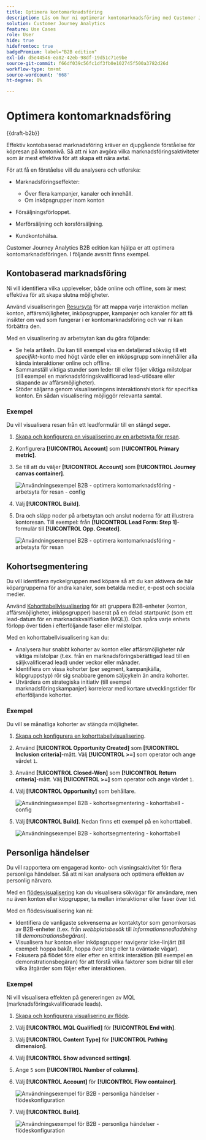 ```yaml
---
title: Optimera kontomarknadsföring
description: Läs om hur ni optimerar kontomarknadsföring med Customer Journey Analytics B2B edition.
solution: Customer Journey Analytics
feature: Use Cases
role: User
hide: true
hidefromtoc: true
badgePremium: label="B2B edition"
exl-id: d5e44546-ea82-42eb-98df-19d51c71e9be
source-git-commit: f66df039c56fc1df3fb0e102745f500a3782d26d
workflow-type: tm+mt
source-wordcount: '668'
ht-degree: 0%

---
```


# Optimera kontomarknadsföring

{{draft-b2b}}

Effektiv kontobaserad marknadsföring kräver en djupgående förståelse för köpresan på kontonivå. Så att ni kan avgöra vilka marknadsföringsaktiviteter som är mest effektiva för att skapa ett nära avtal.

För att få en förståelse vill du analysera och utforska:

* Marknadsföringseffekter:

   * Över flera kampanjer, kanaler och innehåll.
   * Om inköpsgrupper inom konton

* Försäljningsförloppet.
* Merförsäljning och korsförsäljning.
* Kundkontohälsa.


Customer Journey Analytics B2B edition kan hjälpa er att optimera kontomarknadsföringen. I följande avsnitt finns exempel.


## Kontobaserad marknadsföring

Ni vill identifiera vilka upplevelser, både online och offline, som är mest effektiva för att skapa slutna möjligheter.

Använd visualiseringen [Resursyta](/help/analysis-workspace/visualizations/journey-canvas/journey-canvas.md) för att mappa varje interaktion mellan konton, affärsmöjligheter, inköpsgrupper, kampanjer och kanaler för att få insikter om vad som fungerar i er kontomarknadsföring och var ni kan förbättra den.

Med en visualisering av arbetsytan kan du göra följande:

* Se hela artikeln. Du kan till exempel visa en detaljerad sökväg till ett *specifikt*-konto med högt värde eller en inköpsgrupp som innehåller alla kända interaktioner online och offline.
* Sammanställ viktiga stunder som leder till eller följer viktiga milstolpar (till exempel en marknadsföringskvalificerad lead-utlösare eller skapande av affärsmöjligheter).
* Stöder säljarna genom visualiseringens interaktionshistorik för specifika konton. En sådan visualisering möjliggör relevanta samtal.

### Exempel

Du vill visualisera resan från ett leadformulär till en stängd seger.

1. [Skapa och konfigurera en visualisering av en arbetsyta för resan](/help/analysis-workspace/visualizations/journey-canvas/configure-journey-canvas.md).
1. Konfigurera **[!UICONTROL Account]** som **[!UICONTROL Primary metric]**.
1. Se till att du väljer **[!UICONTROL Account]** som **[!UICONTROL Journey canvas container]**.

   ![Användningsexempel B2B - optimera kontomarknadsföring - arbetsyta för resan - config](assets/b2b-uc-optimize-marketing-journey-canvas-config.png)

1. Välj **[!UICONTROL Build]**.
1. Dra och släpp noder på arbetsytan och anslut noderna för att illustrera kontoresan. Till exempel: från **[!UICONTROL Lead Form: Step 1]**-formulär till **[!UICONTROL Opp. Created]**.

   ![Användningsexempel B2B - optimera kontomarknadsföring - arbetsyta för resan](assets/b2b-uc-optimize-marketing-journey-canvas.png)


## Kohortsegmentering

Du vill identifiera nyckelgruppen med köpare så att du kan aktivera de här köpargrupperna för andra kanaler, som betalda medier, e-post och sociala medier.

Använd [Kohorttabellvisualisering](/help/analysis-workspace/visualizations/cohort-table/cohort-analysis.md) för att gruppera B2B-enheter (konton, affärsmöjligheter, inköpsgrupper) baserat på en delad startpunkt (som ett lead-datum för en marknadskvalifikation (MQL)). Och spåra varje enhets förlopp över tiden i efterföljande faser eller milstolpar.

Med en kohorttabellvisualisering kan du:

* Analysera hur snabbt kohorter av konton eller affärsmöjligheter når viktiga milstolpar (t.ex. från en marknadsföringsberättigad lead till en säljkvalificerad lead) under veckor eller månader.
* Identifiera om vissa kohorter (per segment, kampanjkälla, köpgruppstyp) rör sig snabbare genom säljcykeln än andra kohorter.
* Utvärdera om strategiska initiativ (till exempel marknadsföringskampanjer) korrelerar med kortare utvecklingstider för efterföljande kohorter.

### Exempel

Du vill se månatliga kohorter av stängda möjligheter.

1. [Skapa och konfigurera en kohorttabellvisualisering](/help/analysis-workspace/visualizations/cohort-table/t-cohort.md).
1. Använd **[!UICONTROL Opportunity Created]** som **[!UICONTROL Inclusion criteria]**-mått. Välj **[!UICONTROL >=]** som operator och ange värdet `1`.
1. Använd **[!UICONTROL Closed-Won]** som **[!UICONTROL Return criteria]**-mått. Välj **[!UICONTROL >=]** som operator och ange värdet `1`.
1. Välj **[!UICONTROL Opportunity]** som behållare.

   ![Användningsexempel B2B - kohortsegmentering - kohorttabell - config](assets/b2b-uc-optimize-marketing-cohort-table-config.png)

1. Välj **[!UICONTROL Build]**. Nedan finns ett exempel på en kohorttabell.

   ![Användningsexempel B2B - kohortsegmentering - kohorttabell](assets/b2b-uc-optimize-marketing-cohort-table.png)


## Personliga händelser

Du vill rapportera om engagerad konto- och visningsaktivitet för flera personliga händelser. Så att ni kan analysera och optimera effekten av personlig närvaro.

Med en [flödesvisualisering](/help/analysis-workspace/visualizations/c-flow/flow.md) kan du visualisera sökvägar för användare, men nu även konton eller köpgrupper, ta mellan interaktioner eller faser över tid.

Med en flödesvisualisering kan ni:

* Identifiera de vanligaste sekvenserna av kontaktytor som genomkorsas av B2B-enheter (t.ex. från *webbplatsbesök* till *Informationsnedladdning* till *demonstrationsbegäran*).
* Visualisera hur konton eller inköpsgrupper navigerar icke-linjärt (till exempel: hoppa bakåt, hoppa över steg eller ta oväntade vägar).
* Fokusera på flödet före eller efter en kritisk interaktion (till exempel en demonstrationsbegäran) för att förstå vilka faktorer som bidrar till eller vilka åtgärder som följer efter interaktionen.

### Exempel

Ni vill visualisera effekten på genereringen av MQL (marknadsföringskvalificerade leads).

1. [Skapa och konfigurera visualisering av flöde](/help/analysis-workspace/visualizations/c-flow/create-flow.md).
1. Välj **[!UICONTROL MQL Qualified]** för **[!UICONTROL End with]**.
1. Välj **[!UICONTROL Content Type]** för **[!UICONTROL Pathing dimension]**.
1. Välj **[!UICONTROL Show advanced settings]**.
1. Ange `5` som **[!UICONTROL Number of columns]**.
1. Välj **[!UICONTROL Account]** för **[!UICONTROL Flow container]**.

   ![Användningsexempel för B2B - personliga händelser - flödeskonfiguration](assets/b2b-uc-optimize-marketing-flow-config.png)

1. Välj **[!UICONTROL Build]**.

   ![Användningsexempel för B2B - personliga händelser - flödeskonfiguration](assets/b2b-uc-optimize-marketing-flow.png)
